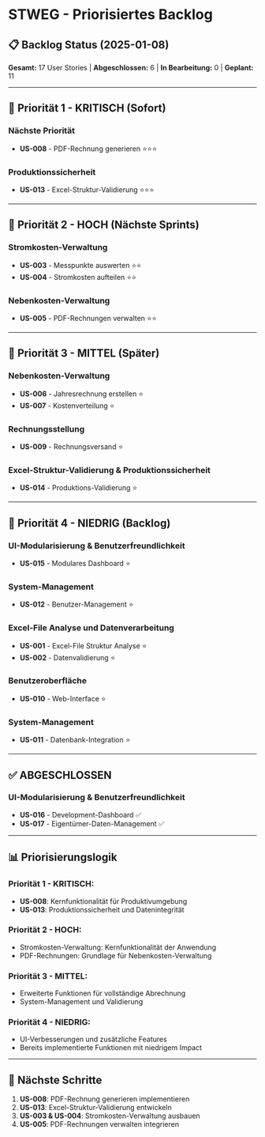 # STWEG - Priorisiertes Backlog

## 📋 **Backlog Status (2025-01-08)**

**Gesamt:** 17 User Stories | **Abgeschlossen:** 6 | **In Bearbeitung:** 0 | **Geplant:** 11

---

## 🎯 **Priorität 1 - KRITISCH (Sofort)**

### Nächste Priorität
- **US-008** - PDF-Rechnung generieren ⭐⭐⭐

### Produktionssicherheit
- **US-013** - Excel-Struktur-Validierung ⭐⭐⭐

---

## 🎯 **Priorität 2 - HOCH (Nächste Sprints)**

### Stromkosten-Verwaltung
- **US-003** - Messpunkte auswerten ⭐⭐
- **US-004** - Stromkosten aufteilen ⭐⭐

### Nebenkosten-Verwaltung
- **US-005** - PDF-Rechnungen verwalten ⭐⭐

---

## 🎯 **Priorität 3 - MITTEL (Später)**

### Nebenkosten-Verwaltung
- **US-006** - Jahresrechnung erstellen ⭐
- **US-007** - Kostenverteilung ⭐

### Rechnungsstellung
- **US-009** - Rechnungsversand ⭐

### Excel-Struktur-Validierung & Produktionssicherheit
- **US-014** - Produktions-Validierung ⭐

---

## 🎯 **Priorität 4 - NIEDRIG (Backlog)**

### UI-Modularisierung & Benutzerfreundlichkeit
- **US-015** - Modulares Dashboard ⭐

### System-Management
- **US-012** - Benutzer-Management ⭐

### Excel-File Analyse und Datenverarbeitung
- **US-001** - Excel-File Struktur Analyse ⭐
- **US-002** - Datenvalidierung ⭐

### Benutzeroberfläche
- **US-010** - Web-Interface ⭐

### System-Management
- **US-011** - Datenbank-Integration ⭐

---

## ✅ **ABGESCHLOSSEN**

### UI-Modularisierung & Benutzerfreundlichkeit
- **US-016** - Development-Dashboard ✅
- **US-017** - Eigentümer-Daten-Management ✅

---

## 📊 **Priorisierungslogik**

### **Priorität 1 - KRITISCH:**
- **US-008**: Kernfunktionalität für Produktivumgebung
- **US-013**: Produktionssicherheit und Datenintegrität

### **Priorität 2 - HOCH:**
- Stromkosten-Verwaltung: Kernfunktionalität der Anwendung
- PDF-Rechnungen: Grundlage für Nebenkosten-Verwaltung

### **Priorität 3 - MITTEL:**
- Erweiterte Funktionen für vollständige Abrechnung
- System-Management und Validierung

### **Priorität 4 - NIEDRIG:**
- UI-Verbesserungen und zusätzliche Features
- Bereits implementierte Funktionen mit niedrigem Impact

---

## 🔄 **Nächste Schritte**

1. **US-008**: PDF-Rechnung generieren implementieren
2. **US-013**: Excel-Struktur-Validierung entwickeln
3. **US-003 & US-004**: Stromkosten-Verwaltung ausbauen
4. **US-005**: PDF-Rechnungen verwalten integrieren